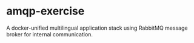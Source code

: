 # amqp-exercise
A docker-unified multilingual application stack using RabbitMQ message broker for internal communication.

